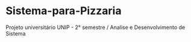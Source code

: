 # Sistema-para-Pizzaria
Projeto universitário UNIP -  2° semestre / Analise e Desenvolvimento de Sistema 
